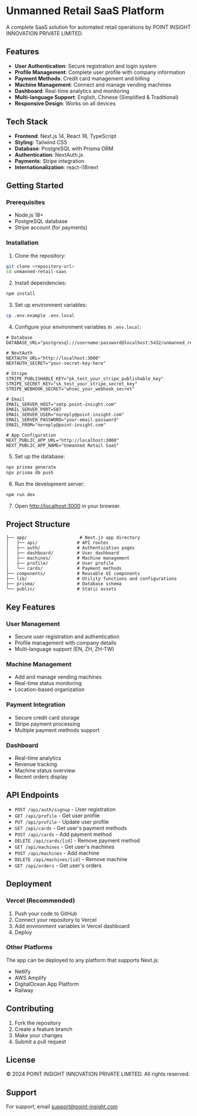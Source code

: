 # Unmanned Retail SaaS Platform

A complete SaaS solution for automated retail operations by POINT INSIGHT INNOVATION PRIVATE LIMITED.

## Features

- **User Authentication**: Secure registration and login system
- **Profile Management**: Complete user profile with company information
- **Payment Methods**: Credit card management and billing
- **Machine Management**: Connect and manage vending machines
- **Dashboard**: Real-time analytics and monitoring
- **Multi-language Support**: English, Chinese (Simplified & Traditional)
- **Responsive Design**: Works on all devices

## Tech Stack

- **Frontend**: Next.js 14, React 18, TypeScript
- **Styling**: Tailwind CSS
- **Database**: PostgreSQL with Prisma ORM
- **Authentication**: NextAuth.js
- **Payments**: Stripe integration
- **Internationalization**: react-i18next

## Getting Started

### Prerequisites

- Node.js 18+ 
- PostgreSQL database
- Stripe account (for payments)

### Installation

1. Clone the repository:
```bash
git clone <repository-url>
cd unmanned-retail-saas
```

2. Install dependencies:
```bash
npm install
```

3. Set up environment variables:
```bash
cp .env.example .env.local
```

4. Configure your environment variables in `.env.local`:
```env
# Database
DATABASE_URL="postgresql://username:password@localhost:5432/unmanned_retail_saas"

# NextAuth
NEXTAUTH_URL="http://localhost:3000"
NEXTAUTH_SECRET="your-secret-key-here"

# Stripe
STRIPE_PUBLISHABLE_KEY="pk_test_your_stripe_publishable_key"
STRIPE_SECRET_KEY="sk_test_your_stripe_secret_key"
STRIPE_WEBHOOK_SECRET="whsec_your_webhook_secret"

# Email
EMAIL_SERVER_HOST="smtp.point-insight.com"
EMAIL_SERVER_PORT=587
EMAIL_SERVER_USER="noreply@point-insight.com"
EMAIL_SERVER_PASSWORD="your-email-password"
EMAIL_FROM="noreply@point-insight.com"

# App Configuration
NEXT_PUBLIC_APP_URL="http://localhost:3000"
NEXT_PUBLIC_APP_NAME="Unmanned Retail SaaS"
```

5. Set up the database:
```bash
npx prisma generate
npx prisma db push
```

6. Run the development server:
```bash
npm run dev
```

7. Open [http://localhost:3000](http://localhost:3000) in your browser.

## Project Structure

```
├── app/                    # Next.js app directory
│   ├── api/               # API routes
│   ├── auth/              # Authentication pages
│   ├── dashboard/         # User dashboard
│   ├── machines/          # Machine management
│   ├── profile/           # User profile
│   └── cards/             # Payment methods
├── components/            # Reusable UI components
├── lib/                   # Utility functions and configurations
├── prisma/                # Database schema
└── public/                # Static assets
```

## Key Features

### User Management
- Secure user registration and authentication
- Profile management with company details
- Multi-language support (EN, ZH, ZH-TW)

### Machine Management
- Add and manage vending machines
- Real-time status monitoring
- Location-based organization

### Payment Integration
- Secure credit card storage
- Stripe payment processing
- Multiple payment methods support

### Dashboard
- Real-time analytics
- Revenue tracking
- Machine status overview
- Recent orders display

## API Endpoints

- `POST /api/auth/signup` - User registration
- `GET /api/profile` - Get user profile
- `PUT /api/profile` - Update user profile
- `GET /api/cards` - Get user's payment methods
- `POST /api/cards` - Add payment method
- `DELETE /api/cards/[id]` - Remove payment method
- `GET /api/machines` - Get user's machines
- `POST /api/machines` - Add machine
- `DELETE /api/machines/[id]` - Remove machine
- `GET /api/orders` - Get user's orders

## Deployment

### Vercel (Recommended)

1. Push your code to GitHub
2. Connect your repository to Vercel
3. Add environment variables in Vercel dashboard
4. Deploy

### Other Platforms

The app can be deployed to any platform that supports Next.js:
- Netlify
- AWS Amplify
- DigitalOcean App Platform
- Railway

## Contributing

1. Fork the repository
2. Create a feature branch
3. Make your changes
4. Submit a pull request

## License

© 2024 POINT INSIGHT INNOVATION PRIVATE LIMITED. All rights reserved.

## Support

For support, email support@point-insight.com
